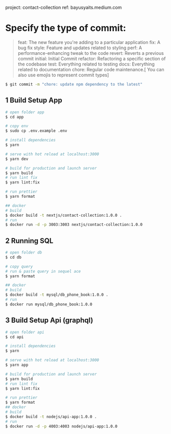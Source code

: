 project: contact-collection
ref: bayusyaits.medium.com

# Specify the type of commit:
> feat: The new feature you're adding to a particular application
> fix: A bug fix
> style: Feature and updates related to styling
> perf: A performance-enhancing tweak to the code
> revert: Reverts a previous commit
> initial: Initial Commit
> refactor: Refactoring a specific section of the codebase
> test: Everything related to testing
> docs: Everything related to documentation
> chore: Regular code maintenance.[ You can also use emojis to represent commit types]

```bash
$ git commit -m "chore: update npm dependency to the latest"
```

## 1 Build Setup App

```bash
# open folder app
$ cd app

# copy env
$ sudo cp .env.example .env

# install dependencies
$ yarn

# serve with hot reload at localhost:3000
$ yarn dev

# build for production and launch server
$ yarn build
# run lint fix
$ yarn lint:fix

# run prettier
$ yarn format

## docker
# build
$ docker build -t nextjs/contact-collection:1.0.0 .
# run
$ docker run -d -p 3003:3003 nextjs/contact-collection:1.0.0

```


## 2 Running SQL

```bash
# open folder db
$ cd db

# copy query
# run & paste query in sequel ace
$ yarn format

## docker
# build
$ docker build -t mysql/db_phone_book:1.0.0 .
# run
$ docker run mysql/db_phone_book:1.0.0
```

## 3 Build Setup Api (graphql)

```bash
# open folder api
$ cd api

# install dependencies
$ yarn

# serve with hot reload at localhost:3000
$ yarn app

# build for production and launch server
$ yarn build
# run lint fix
$ yarn lint:fix

# run prettier
$ yarn format
## docker
# build
$ docker build -t nodejs/api-app:1.0.0 .
# run
$ docker run -d -p 4003:4003 nodejs/api-app:1.0.0
```
